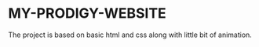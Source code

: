 # MY-PRODIGY-WEBSITE
The project is based on  basic html and css along with little bit of animation.
